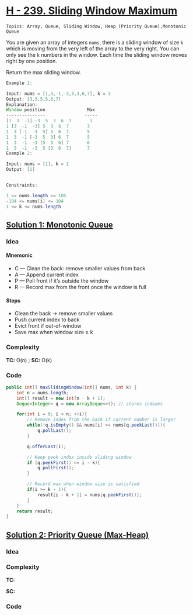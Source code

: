 
# [H - 239. Sliding Window Maximum](https://leetcode.com/problems/sliding-window-maximum/description/)

`Topics: Array, Queue, Sliding Window, Heap (Priority Queue),Monotonic Queue`

You are given an array of integers `nums`, there is a sliding window of size `k` which is moving from the very left of the array to the very right. You can only see the `k` numbers in the window. Each time the sliding window moves right by one position.

Return the max sliding window.


 
 ```java
Example 1:

Input: nums = [1,3,-1,-3,5,3,6,7], k = 3
Output: [3,3,5,5,6,7]
Explanation: 
Window position                Max
---------------               -----
[1  3  -1] -3  5  3  6  7       3
 1 [3  -1  -3] 5  3  6  7       3
 1  3 [-1  -3  5] 3  6  7       5
 1  3  -1 [-3  5  3] 6  7       5
 1  3  -1  -3 [5  3  6] 7       6
 1  3  -1  -3  5 [3  6  7]      7
Example 2:

Input: nums = [1], k = 1
Output: [1]
 

Constraints:

1 <= nums.length <= 105
-104 <= nums[i] <= 104
1 <= k <= nums.length
```
## [Solution 1: Monotonic Queue ](https://leetcode.com/problems/sliding-window-maximum/submissions/1670906424/)

### Idea
#### Mnemonic
- C — Clean the back: remove smaller values from back
- A — Append current index
- P — Poll front if it’s outside the window
- R — Record max from the front once the window is full
  
#### Steps
- Clean the back → remove smaller values
- Push current index to back
- Evict front if out-of-window
- Save max when window size ≥ k

### Complexity
**TC:** O(n) ; **SC:** O(k)

### Code
```java
public int[] maxSlidingWindow(int[] nums, int k) {
    int n = nums.length;
    int[] result = new int[n - k + 1];
    Deque<Integer> q = new ArrayDeque<>(); // stores indexes

    for(int i = 0; i < n; ++i){
        // Remove index from the back if current number is larger
        while(!q.isEmpty() && nums[i] >= nums[q.peekLast()]){
            q.pollLast();
        }

        q.offerLast(i);

        // Keep peek index inside sliding window
        if (q.peekFirst() <= i - k){
            q.pollFirst();
        }

        // Record max when window size is satisfied
        if(i >= k - 1){
            result[i - k + 1] = nums[q.peekFirst()];
        }
    }
    return result;
}
```


## [Solution 2: Priority Queue (Max-Heap)](link)

### Idea

### Complexity
**TC:**

**SC:**

### Code
```java

```